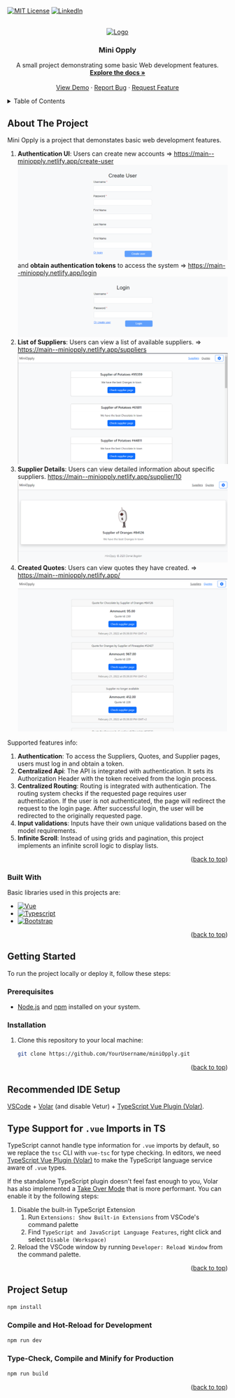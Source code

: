 <a name="readme-top"></a>

[![MIT License][license-shield]][license-url]
[![LinkedIn][linkedin-shield]][linkedin-url]

<!-- PROJECT LOGO -->
<br />
<div align="center">
  <a href="https://github.com/danieelbog/miniOpply">
    <img src="https://robohash.org/1234" alt="Logo" width="80" height="80">
  </a>

  <h3 align="center">Mini Opply</h3>

  <p align="center">
    A small project demonstrating some basic Web development features.
    <br />
    <a href="https://github.com/danieelbog/miniOpply/blob/main/README.md"><strong>Explore the docs »</strong></a>
    <br />
    <br />
    <a href="https://miniopply.netlify.app/">View Demo</a>
    ·
    <a href="https://github.com/danieelbog/miniOpply/issues">Report Bug</a>
    ·
    <a href="https://github.com/danieelbog/miniOpply/issues">Request Feature</a>
  </p>
</div>

<!-- TABLE OF CONTENTS -->
<details>
  <summary>Table of Contents</summary>
  <ol>
    <li>
      <a href="#about-the-project">About The Project</a>
      <ul>
        <li><a href="#built-with">Built With</a></li>
      </ul>
    </li>
    <li>
      <a href="#getting-started">Getting Started</a>
      <ul>
        <li><a href="#prerequisites">Prerequisites</a></li>
        <li><a href="#installation">Installation</a></li>
      </ul>
    </li>
  </ol>
</details>

<!-- ABOUT THE PROJECT -->

## About The Project

Mini Opply is a project that demonstates basic web development features.

1. **Authentication UI**: Users can create new accounts => https://main--miniopply.netlify.app/create-user
   [![Mini Opply Supplier Screen Shot][create-user-screenshot]](https://miniopply.netlify.app/create-user)
   and **obtain authentication tokens** to access the system => https://main--miniopply.netlify.app/login
   [![Mini Opply Supplier Screen Shot][login-screenshot]](https://miniopply.netlify.app/login)
2. **List of Suppliers**: Users can view a list of available suppliers. => https://main--miniopply.netlify.app/suppliers
   [![Mini Opply Supplier Screen Shot][suppliers-screenshot]](https://miniopply.netlify.app/suppliers)
3. **Supplier Details**: Users can view detailed information about specific suppliers. https://main--miniopply.netlify.app/supplier/10
   [![Mini Opply Supplier Screen Shot][supplier-screenshot]](https://miniopply.netlify.app/supplier/19)
4. **Created Quotes**: Users can view quotes they have created. => https://main--miniopply.netlify.app/
   [![Mini Opply Quotes Screen Shot][quotes-screenshot]](https://miniopply.netlify.app/)

Supported features info:

1. **Authentication**: To access the Suppliers, Quotes, and Supplier pages, users must log in and obtain a token.
2. **Centralized Api**: The API is integrated with authentication. It sets its Authorization Header with the token received from the login process.
3. **Centralized Routing**: Routing is integrated with authentication. The routing system checks if the requested page requires user authentication. If the user is not authenticated, the page will redirect the request to the login page. After successful login, the user will be redirected to the originally requested page.
4. **Input validations**: Inputs have their own unique validations based on the model requirements.
5. **Infinite Scroll**: Instead of using grids and pagination, this project implements an infinite scroll logic to display lists.

<p align="right">(<a href="#readme-top">back to top</a>)</p>

### Built With

Basic libraries used in this projects are:

-   [![Vue][Vue.js]][Vue-url]
-   [![Typescript][Typescript]][Typescript-url]
-   [![Bootstrap][Bootstrap.com]][Bootstrap-url]

<p align="right">(<a href="#readme-top">back to top</a>)</p>

<!-- GETTING STARTED -->

## Getting Started

To run the project locally or deploy it, follow these steps:

### Prerequisites

-   [Node.js](https://nodejs.org/) and [npm](https://www.npmjs.com/) installed on your system.

### Installation

1. Clone this repository to your local machine:

    ```bash
    git clone https://github.com/YourUsername/miniOpply.git
    ```

<p align="right">(<a href="#readme-top">back to top</a>)</p>

## Recommended IDE Setup

[VSCode](https://code.visualstudio.com/) + [Volar](https://marketplace.visualstudio.com/items?itemName=Vue.volar) (and disable Vetur) + [TypeScript Vue Plugin (Volar)](https://marketplace.visualstudio.com/items?itemName=Vue.vscode-typescript-vue-plugin).

## Type Support for `.vue` Imports in TS

TypeScript cannot handle type information for `.vue` imports by default, so we replace the `tsc` CLI with `vue-tsc` for type checking. In editors, we need [TypeScript Vue Plugin (Volar)](https://marketplace.visualstudio.com/items?itemName=Vue.vscode-typescript-vue-plugin) to make the TypeScript language service aware of `.vue` types.

If the standalone TypeScript plugin doesn't feel fast enough to you, Volar has also implemented a [Take Over Mode](https://github.com/johnsoncodehk/volar/discussions/471#discussioncomment-1361669) that is more performant. You can enable it by the following steps:

1. Disable the built-in TypeScript Extension
    1. Run `Extensions: Show Built-in Extensions` from VSCode's command palette
    2. Find `TypeScript and JavaScript Language Features`, right click and select `Disable (Workspace)`
2. Reload the VSCode window by running `Developer: Reload Window` from the command palette.

<p align="right">(<a href="#readme-top">back to top</a>)</p>

## Project Setup

```sh
npm install
```

### Compile and Hot-Reload for Development

```sh
npm run dev
```

### Type-Check, Compile and Minify for Production

```sh
npm run build
```

<p align="right">(<a href="#readme-top">back to top</a>)</p>

[license-shield]: https://img.shields.io/github/license/othneildrew/Best-README-Template.svg?style=for-the-badge
[license-url]: https://github.com/danieelbog/miniOpply/blob/main/LICENSE.txt
[linkedin-shield]: https://img.shields.io/badge/-LinkedIn-black.svg?style=for-the-badge&logo=linkedin&colorB=555
[linkedin-url]: https://www.linkedin.com/in/daniel-bogdan/
[quotes-screenshot]: ./public/images/Quotes.png
[suppliers-screenshot]: ./public/images/Suppliers.png
[supplier-screenshot]: ./public/images/Supplier.png
[login-screenshot]: ./public/images/Login.png
[create-user-screenshot]: ./public/images/CreateUser.png
[Vue.js]: https://img.shields.io/badge/Vue.js-35495E?style=for-the-badge&logo=vuedotjs&logoColor=4FC08D
[Vue-url]: https://vuejs.org/
[Typescript]: https://badges.frapsoft.com/typescript/code/typescript.png?v=101
[Typescript-url]: https://www.typescriptlang.org/
[Bootstrap.com]: https://img.shields.io/badge/Bootstrap-563D7C?style=for-the-badge&logo=bootstrap&logoColor=white
[Bootstrap-url]: https://getbootstrap.com
